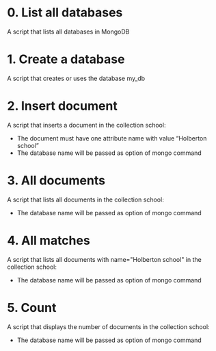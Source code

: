 # 0. List all databases
A script that lists all databases in MongoDB

# 1. Create a database
A script that creates or uses the database my_db

# 2. Insert document
A script that inserts a document in the collection school:

* The document must have one attribute name with value “Holberton school”
* The database name will be passed as option of mongo command

# 3. All documents
A script that lists all documents in the collection school:

* The database name will be passed as option of mongo command

# 4. All matches
A script that lists all documents with name="Holberton school" in the collection school:

* The database name will be passed as option of mongo command

# 5. Count
A script that displays the number of documents in the collection school:

* The database name will be passed as option of mongo command
